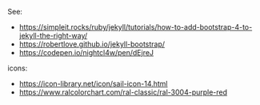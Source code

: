 See:
- https://simpleit.rocks/ruby/jekyll/tutorials/how-to-add-bootstrap-4-to-jekyll-the-right-way/
- https://robertlove.github.io/jekyll-bootstrap/
- https://codepen.io/nightcl4w/pen/dEjreJ

icons: 
- https://icon-library.net/icon/sail-icon-14.html
- https://www.ralcolorchart.com/ral-classic/ral-3004-purple-red